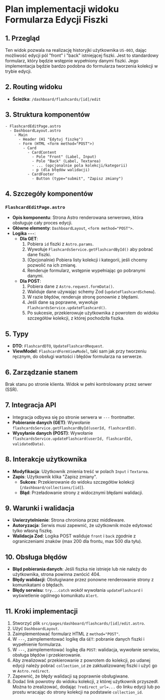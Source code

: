 # Plan implementacji widoku Formularza Edycji Fiszki

## 1. Przegląd
Ten widok pozwala na realizację historyjki użytkownika `US-003`, dając możliwość edycji pól "front" i "back" istniejącej fiszki. Jest to standardowy formularz, który będzie wstępnie wypełniony danymi fiszki. Jego implementacja będzie bardzo podobna do formularza tworzenia kolekcji w trybie edycji.

## 2. Routing widoku
- **Ścieżka**: `/dashboard/flashcards/[id]/edit`

## 3. Struktura komponentów
```
- FlashcardEditPage.astro
  - DashboardLayout.astro
    - Main
      - Header (H1 "Edytuj fiszkę")
      - Form (HTML <form method="POST">)
        - Card
          - CardContent
            - Pole "Front" (Label, Input)
            - Pole "Back" (Label, Textarea)
            - ... (opcjonalnie pola kolekcji/kategorii)
            - p (dla błędów walidacji)
          - CardFooter
            - Button (type="submit", "Zapisz zmiany")
```

## 4. Szczegóły komponentów
### `FlashcardEditPage.astro`
- **Opis komponentu**: Strona Astro renderowana serwerowo, która obsługuje cały proces edycji.
- **Główne elementy**: `DashboardLayout`, `<form method="POST">`.
- **Logika `---`**:
  - **Dla GET**:
    1. Pobiera `id` fiszki z `Astro.params`.
    2. Wywołuje `FlashcardsService.getFlashcardById()` aby pobrać dane fiszki.
    3. (Opcjonalnie) Pobiera listy kolekcji i kategorii, jeśli chcemy pozwolić na ich zmianę.
    4. Renderuje formularz, wstępnie wypełniając go pobranymi danymi.
  - **Dla POST**:
    1. Pobiera dane z `Astro.request.formData()`.
    2. Waliduje dane używając schemy Zod (`updateFlashcardSchema`).
    3. W razie błędów, renderuje stronę ponownie z błędami.
    4. Jeśli dane są poprawne, wywołuje `FlashcardsService.updateFlashcard()`.
    5. Po sukcesie, przekierowuje użytkownika z powrotem do widoku szczegółów kolekcji, z której pochodziła fiszka.

## 5. Typy
- **DTO**: `FlashcardDTO`, `UpdateFlashcardRequest`.
- **ViewModel**: `FlashcardFormViewModel`, taki sam jak przy tworzeniu ręcznym, do obsługi wartości i błędów formularza na serwerze.

## 6. Zarządzanie stanem
Brak stanu po stronie klienta. Widok w pełni kontrolowany przez serwer (SSR).

## 7. Integracja API
- Integracja odbywa się po stronie serwera w `---` frontmatter.
- **Pobieranie danych (GET)**: Wywołanie `flashcardsService.getFlashcardById(userId, flashcardId)`.
- **Wysyłanie danych (POST)**: Wywołanie `flashcardsService.updateFlashcard(userId, flashcardId, validatedData)`.

## 8. Interakcje użytkownika
- **Modyfikacja**: Użytkownik zmienia treść w polach `Input` i `Textarea`.
- **Zapis**: Użytkownik klika "Zapisz zmiany".
  - **Sukces**: Przekierowanie do widoku szczegółów kolekcji (`/dashboard/collections/[id]`).
  - **Błąd**: Przeładowanie strony z widocznymi błędami walidacji.

## 9. Warunki i walidacja
- **Uwierzytelnienie**: Strona chroniona przez middleware.
- **Autoryzacja**: Serwis musi zapewnić, że użytkownik może edytować tylko własną fiszkę.
- **Walidacja Zod**: Logika POST waliduje `front` i `back` zgodnie z ograniczeniami znaków (max 200 dla frontu, max 500 dla tyłu).

## 10. Obsługa błędów
- **Błąd pobierania danych**: Jeśli fiszka nie istnieje lub nie należy do użytkownika, strona powinna zwrócić 404.
- **Błędy walidacji**: Obsługiwane przez ponowne renderowanie strony z komunikatami o błędach.
- **Błędy serwisu**: `try...catch` wokół wywołania `updateFlashcard` i wyświetlenie ogólnego komunikatu `Alert`.

## 11. Kroki implementacji
1. Stworzyć plik `src/pages/dashboard/flashcards/[id]/edit.astro`.
2. Użyć `DashboardLayout`.
3. Zaimplementować formularz HTML z `method="POST"`.
4. W `---`, zaimplementować logikę dla `GET`: pobranie danych fiszki i wypełnienie formularza.
5. W `---`, zaimplementować logikę dla `POST`: walidacja, wywołanie serwisu, obsługa błędów i przekierowanie.
6. Aby zrealizować przekierowanie z powrotem do kolekcji, po udanej edycji należy pobrać `collection_id` ze zaktualizowanej fiszki i użyć go w `Astro.redirect`.
7. Zapewnić, że błędy walidacji są poprawnie obsługiwane.
8. Dodać link powrotny do widoku kolekcji, z której użytkownik przyszedł. Można to zrealizować, dodając `?redirect_url=...` do linku edycji lub po prostu wracając do strony kolekcji na podstawie `collection_id`. 